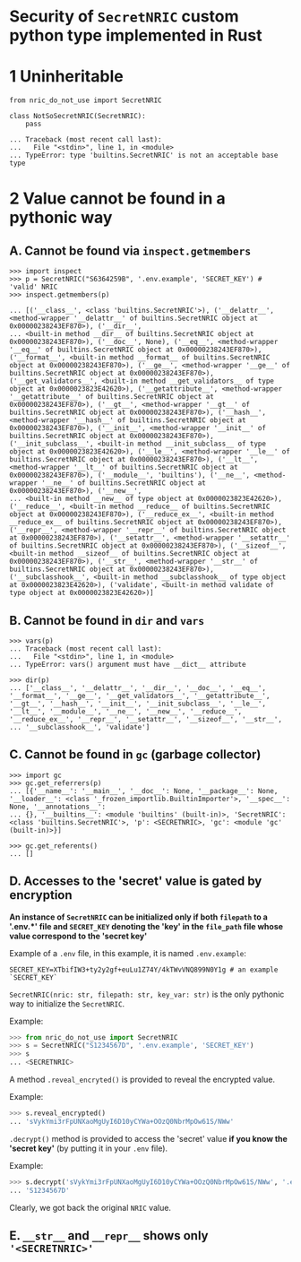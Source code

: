 # Security of `SecretNRIC` custom python type implemented in Rust

# 1 Uninheritable

```
from nric_do_not_use import SecretNRIC

class NotSoSecretNRIC(SecretNRIC):
    pass

... Traceback (most recent call last):
...   File "<stdin>", line 1, in <module>
... TypeError: type 'builtins.SecretNRIC' is not an acceptable base type
```

# 2 Value cannot be found in a pythonic way

## A. Cannot be found via `inspect.getmembers`

```
>>> import inspect
>>> p = SecretNRIC("S6364259B", '.env.example', 'SECRET_KEY') # 'valid' NRIC
>>> inspect.getmembers(p)

... [('__class__', <class 'builtins.SecretNRIC'>), ('__delattr__', <method-wrapper '__delattr__' of builtins.SecretNRIC object at 0x00000238243EF870>), ('__dir__', 
... <built-in method __dir__ of builtins.SecretNRIC object at 0x00000238243EF870>), ('__doc__', None), ('__eq__', <method-wrapper '__eq__' of builtins.SecretNRIC object at 0x00000238243EF870>), ('__format__', <built-in method __format__ of builtins.SecretNRIC object at 0x00000238243EF870>), ('__ge__', <method-wrapper '__ge__' of builtins.SecretNRIC object at 0x00000238243EF870>), ('__get_validators__', <built-in method __get_validators__ of type object at 0x0000023823E42620>), ('__getattribute__', <method-wrapper '__getattribute__' of builtins.SecretNRIC object at 0x00000238243EF870>), ('__gt__', <method-wrapper '__gt__' of builtins.SecretNRIC object at 0x00000238243EF870>), ('__hash__', <method-wrapper '__hash__' of builtins.SecretNRIC object at 0x00000238243EF870>), ('__init__', <method-wrapper '__init__' of builtins.SecretNRIC object at 0x00000238243EF870>), ('__init_subclass__', <built-in method __init_subclass__ of type object at 0x0000023823E42620>), ('__le__', <method-wrapper '__le__' of builtins.SecretNRIC object at 0x00000238243EF870>), ('__lt__', <method-wrapper '__lt__' of builtins.SecretNRIC object at 0x00000238243EF870>), ('__module__', 'builtins'), ('__ne__', <method-wrapper '__ne__' of builtins.SecretNRIC object at 0x00000238243EF870>), ('__new__', 
... <built-in method __new__ of type object at 0x0000023823E42620>), ('__reduce__', <built-in method __reduce__ of builtins.SecretNRIC object at 0x00000238243EF870>), ('__reduce_ex__', <built-in method __reduce_ex__ of builtins.SecretNRIC object at 0x00000238243EF870>), ('__repr__', <method-wrapper '__repr__' of builtins.SecretNRIC object at 0x00000238243EF870>), ('__setattr__', <method-wrapper '__setattr__' of builtins.SecretNRIC object at 0x00000238243EF870>), ('__sizeof__', <built-in method __sizeof__ of builtins.SecretNRIC object at 0x00000238243EF870>), ('__str__', <method-wrapper '__str__' of builtins.SecretNRIC object at 0x00000238243EF870>), ('__subclasshook__', <built-in method __subclasshook__ of type object at 0x0000023823E42620>), ('validate', <built-in method validate of type object at 0x0000023823E42620>)]
```

## B. Cannot be found in `dir` and `vars`

```
>>> vars(p)
... Traceback (most recent call last):
...   File "<stdin>", line 1, in <module>
... TypeError: vars() argument must have __dict__ attribute

>>> dir(p)
... ['__class__', '__delattr__', '__dir__', '__doc__', '__eq__', '__format__', '__ge__', '__get_validators__', '__getattribute__', '__gt__', '__hash__', '__init__', '__init_subclass__', '__le__', '__lt__', '__module__', '__ne__', '__new__', '__reduce__', '__reduce_ex__', '__repr__', '__setattr__', '__sizeof__', '__str__', 
... '__subclasshook__', 'validate']
```

## C. Cannot be found in `gc` (garbage collector)
```
>>> import gc
>>> gc.get_referrers(p)
... [{'__name__': '__main__', '__doc__': None, '__package__': None, '__loader__': <class '_frozen_importlib.BuiltinImporter'>, '__spec__': None, '__annotations__': 
... {}, '__builtins__': <module 'builtins' (built-in)>, 'SecretNRIC': <class 'builtins.SecretNRIC'>, 'p': <SECRETNRIC>, 'gc': <module 'gc' (built-in)>}]

>>> gc.get_referents()
... []
```

## D. Accesses to the 'secret' value is gated by encryption

**An instance of `SecretNRIC` can be initialized only if both `filepath` to a '.env.*' file and `SECRET_KEY` denoting the 'key' in the `file_path` file whose value correspond to the 'secret key'**

Example of a `.env` file, in this example, it is named `.env.example`:

```raw
SECRET_KEY=XTbifIW3+ty2y2gf+euLu1Z74Y/4kTWvVNQ899N0Y1g # an example `SECRET_KEY`
```

`SecretNRIC(nric: str, filepath: str, key_var: str)` is the only pythonic way to initialize the `SecretNRIC`.

Example:
```python
>>> from nric_do_not_use import SecretNRIC
>>> s = SecretNRIC("S1234567D", '.env.example', 'SECRET_KEY')
>>> s
... <SECRETNRIC>
```

A method `.reveal_encryted()` is provided to reveal the encrypted value.

Example:
```python
>>> s.reveal_encrypted()
... 'sVykYmi3rFpUNXaoMgUyI6D10yCYWa+OOzQ0NbrMpOw61S/NWw'
```

`.decrypt()` method is provided to access the 'secret' value **if you know the 'secret key'** (by putting it in your `.env` file).

Example:
```python
>>> s.decrypt('sVykYmi3rFpUNXaoMgUyI6D10yCYWa+OOzQ0NbrMpOw61S/NWw', '.env.example', 'SECRET_KEY')
... 'S1234567D'
```

Clearly, we got back the original `NRIC` value.

## E. `__str__` and `__repr__` shows only `'<SECRETNRIC>'`